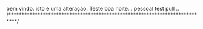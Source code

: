 bem vindo.
isto é uma alteração.
Teste boa noite... pessoal
test pull ..
/***************************************************************************/
